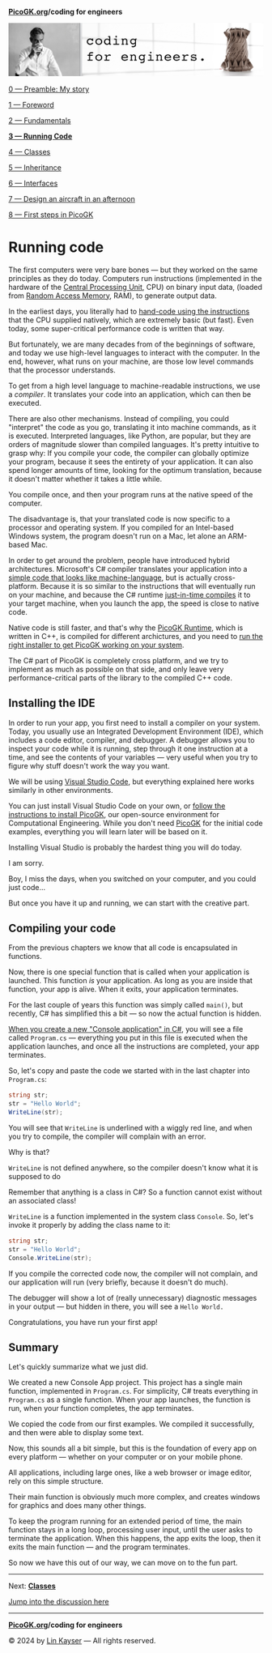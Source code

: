 **[PicoGK.org](https://picogk.org)/coding for engineers**

![Coding for Engineers](assets/CodingforEngineers.jpg)

[0 — Preamble: My story](README.md)

[1 — Foreword](1-foreword.md)

[2 — Fundamentals](2-fundamentals.md)

[**3 — Running Code**](3-running-code.md)

[4 — Classes](4-classes.md)

[5 — Inheritance](5-inheritance.md)

[6 — Interfaces](6-interfaces.md)

[7 — Design an aircraft in an afternoon](7-design-an-aircraft-in-an-afternoon.md)

[8 — First steps in PicoGK](8-first-steps-in-picogk.md)

# Running code

The first computers were very bare bones — but they worked on the same principles as they do today. Computers run instructions (implemented in the hardware of the [Central Processing Unit](https://en.wikipedia.org/wiki/Central_processing_unit), CPU) on binary input data, (loaded from [Random Access Memory](https://en.wikipedia.org/wiki/Random-access_memory), RAM), to generate output data.

In the earliest days, you literally had to [hand-code using the instructions](https://en.wikipedia.org/wiki/Assembly_language) that the CPU supplied natively, which are extremely basic (but fast). Even today, some super-critical performance code is written that way.

But fortunately, we are many decades from of the beginnings of software, and today we use high-level languages to interact with the computer. In the end, however, what runs on your machine, are those low level commands that the processor understands.

To get from a high level language to machine-readable instructions, we use a *compiler*. It translates your code into an application, which can then be executed.

There are also other mechanisms. Instead of compiling, you could "interpret" the code as you go, translating it into machine commands, as it is executed. Interpreted languages, like Python, are popular, but they are orders of magnitude slower than compiled languages. It's pretty intuitive to grasp why: If you compile your code, the compiler can globally optimize your program, because it sees the entirety of your application. It can also spend longer amounts of time, looking for the optimum translation, because it doesn't matter whether it takes a little while. 

You compile once, and then your program runs at the native speed of the computer.

The disadvantage is, that your translated code is now specific to a processor and operating system. If you compiled for an Intel-based Windows system, the program doesn't run on a Mac, let alone an ARM-based Mac.

In order to get around the problem, people have introduced hybrid architectures. Microsoft's C# compiler translates your application into a [simple code that looks like machine-language](https://en.wikipedia.org/wiki/Bytecode), but is actually cross-platform. Because it is so similar to the instructions that will eventually run on your machine, and because the C# runtime [just-in-time compiles](https://en.wikipedia.org/wiki/Just-in-time_compilation) it to your target machine, when you launch the app, the speed is close to native code.

Native code is still faster, and that's why the [PicoGK Runtime](https://github.com/leap71/PicoGKRuntime), which is written in C++, is compiled for different archictures, and you need to [run the right installer to get PicoGK working on your system](https://github.com/leap71/PicoGK/releases).

The C# part of PicoGK is completely cross platform, and we try to implement as much as possible on that side, and only leave very performance-critical parts of the library to the compiled C++ code.

## Installing the IDE

In order to run your app, you first need to install a compiler on your system. Today, you usually use an Integrated Development Environment (IDE), which includes a code editor, compiler, and debugger. A debugger allows you to inspect your code while it is running, step through it one instruction at a time, and see the contents of your variables — very useful when you try to figure why stuff doesn't work the way you want.

We will be using [Visual Studio Code](https://code.visualstudio.com/), but everything explained here works similarly in other environments.

You can just install Visual Studio Code on your own, or [follow the instructions to install PicoGK](https://github.com/leap71/PicoGK/blob/main/Documentation), our open-source environment for Computational Engineering. While you don't need [PicoGK](https://picogk.org) for the initial code examples, everything you will learn later will be based on it.

Installing Visual Studio is probably the hardest thing you will do today. 

I am sorry.

Boy, I miss the days, when you switched on your computer, and you could just code...

But once you have it up and running, we can start with the creative part.

## Compiling your code

From the previous chapters we know that all code is encapsulated in functions. 

Now, there is one special function that is called when your application is launched. This function *is* your application. As long as you are inside that function, your app is alive. When it exits, your application terminates.

For the last couple of years this function was simply called `main()`, but recently, C# has simplified this a bit — so now the actual function is hidden.

[When you create a new "Console application" in C#](https://learn.microsoft.com/en-us/dotnet/core/tutorials/with-visual-studio-code), you will see a file called `Program.cs` — everything you put in this file is executed when the application launches, and once all the instructions are completed, your app terminates.

So, let's copy and paste the code we started with in the last chapter into `Program.cs`:

```c#
string str;
str = "Hello World";
WriteLine(str);
```

You will see that `WriteLine` is underlined with a wiggly red line, and when you try to compile, the compiler will complain with an error.

Why is that?

`WriteLine` is not defined anywhere, so the compiler doesn't know what it is supposed to do 

Remember that anything is a class in C#? So a function cannot exist without an associated class!

`WriteLine` is a function implemented in the system class `Console`. So, let's invoke it properly by adding the class name to it:

```c#
string str;
str = "Hello World";
Console.WriteLine(str);
```

If you compile the corrected code now, the compiler will not complain, and our application will run (very briefly, because it doesn't do much).

The debugger will show a lot of (really unnecessary) diagnostic messages in your output — but hidden in there, you will see a `Hello World.`

Congratulations, you have run your first app!

## Summary

Let's quickly summarize what we just did.

We created a new Console App project. This project has a single main function, implemented in `Program.cs`. For simplicity, C# treats everything in `Program.cs` as a single function. When your app launches, the function is run, when your function completes, the app terminates.

We copied the code from our first examples. We compiled it successfully, and then were able to display some text. 

Now, this sounds all a bit simple, but this is the foundation of every app on every platform — whether on your computer or on your mobile phone. 

All applications, including large ones, like a web browser or image editor, rely on this simple structure. 

Their main function is obviously much more complex, and creates windows for graphics and does many other things. 

To keep the program running for an extended period of time, the main function stays in a long loop, processing user input, until the user asks to terminate the application. When this happens, the app exits the loop, then it exits the main function — and the program terminates.

So now we have this out of our way, we can move on to the fun part.

-----

Next: [**Classes**](4-classes.md)

[Jump into the discussion here](https://github.com/leap71/PicoGK/discussions/categories/coding-for-computational-engineers)

------

**[PicoGK.org](https://picogk.org)/coding for engineers**

© 2024 by [Lin Kayser](https://www.linkedin.com/in/linkayser/) — All rights reserved.

